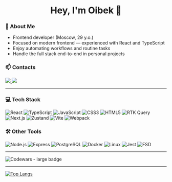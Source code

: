 <h1 align="center">Hey, I'm Oibek 👋</h1>

### 🧑 About Me

- Frontend developer (Moscow, 29 y.o.)
- Focused on modern frontend — experienced with React and TypeScript
- Enjoy automating workflows and routine tasks
- Handle the full stack end-to-end in personal projects


### 📫 Contacts

<p>
  <a href="mailto:oibekdev@gmail.com">
    <img src="https://img.shields.io/badge/email-oibekdev@gmail.com-red?style=flat-square&logo=gmail&logoColor=white" />
  </a>
  <a href="https://t.me/mansuroe">
    <img src="https://img.shields.io/badge/telegram-@mansuroe-2CA5E0?style=flat-square&logo=telegram&logoColor=white" />
  </a>
</p>

---

### 💻 Tech Stack
![React](https://img.shields.io/badge/react-%2320232a.svg?style=for-the-badge&logo=react&logoColor=%2361DAFB) 
![TypeScript](https://img.shields.io/badge/TypeScript-%23007ACC.svg?style=for-the-badge&logo=typescript&logoColor=white)
![JavaScript](https://img.shields.io/badge/javascript-%23323330.svg?style=for-the-badge&logo=javascript&logoColor=%23F7DF1E) 
![CSS3](https://img.shields.io/badge/css3-%231572B6.svg?style=for-the-badge&logo=css3&logoColor=white)
![HTML5](https://img.shields.io/badge/HTML5-%23E34F26.svg?style=for-the-badge&logo=html5&logoColor=white)
![RTK Query](https://img.shields.io/badge/RTK%20Query-%23764abc.svg?style=for-the-badge&logo=redux&logoColor=white)
![Next.js](https://img.shields.io/badge/Nextjs-%23000000.svg?style=for-the-badge&logo=nextdotjs&logoColor=white)
![Zustand](https://img.shields.io/badge/Zustand-43B02A?style=for-the-badge&logo=zustand&logoColor=white)
![Vite](https://img.shields.io/badge/Vite-%23646CFF.svg?style=for-the-badge&logo=vite&logoColor=white)
![Webpack](https://img.shields.io/badge/Webpack-%238DD6F9.svg?style=for-the-badge&logo=webpack&logoColor=white)


### 🛠️ Other Tools

![Node.js](https://img.shields.io/badge/Node.js-339933?style=for-the-badge&logo=nodedotjs&logoColor=white)
![Express](https://img.shields.io/badge/Express-000000?style=for-the-badge&logo=express&logoColor=white)
![PostgreSQL](https://img.shields.io/badge/PostgreSQL-316192?style=for-the-badge&logo=postgresql&logoColor=white)
![Docker](https://img.shields.io/badge/docker-%230db7ed.svg?style=for-the-badge&logo=docker&logoColor=white)
![Linux](https://img.shields.io/badge/Linux-FCC624?style=for-the-badge&logo=linux&logoColor=black)
![Jest](https://img.shields.io/badge/Jest-%23C21325.svg?style=for-the-badge&logo=jest&logoColor=white)
![FSD](https://img.shields.io/badge/FSD-%23000000.svg?style=for-the-badge&logo=architecturestyles&logoColor=white)



---
<img src="https://www.codewars.com/users/trysikiPoppy/badges/large" alt="Codewars - large badge" />

***

[![Top Langs](https://github-readme-stats.vercel.app/api/top-langs/?username=trysikipoppy&layout=compact)](https://github.com/trysikiPoppy/github-readme-stats)







